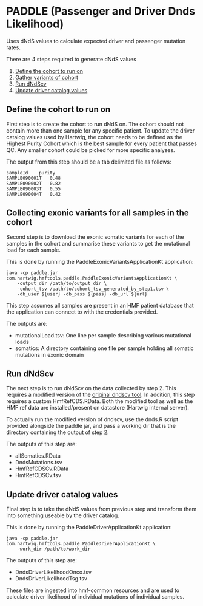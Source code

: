 # PADDLE (Passenger and Driver Dnds Likelihood)

Uses dNdS values to calculate expected driver and passenger mutation rates.

There are 4 steps required to generate dNdS values
1. [Define the cohort to run on](#define-the-cohort-to-run-on)
2. [Gather variants of cohort](#collecting-exonic-variants-for-all-samples-in-the-cohort)
3. [Run dNdScv](#run-dndscv)
4. [Update driver catalog values](#update-driver-catalog-values)

## Define the cohort to run on 

First step is to create the cohort to run dNdS on. The cohort should not contain more than one sample for any specific patient.
To update the driver catalog values used by Hartwig, the cohort needs to be defined as the Highest Purity Cohort which is the 
best sample for every patient that passes QC. Any smaller cohort could be picked for more specific analyses. 
 
The output from this step should be a tab delimited file as follows:

```
sampleId	purity
SAMPLE090001T	0.48
SAMPLE090002T	0.82
SAMPLE090003T	0.55
SAMPLE090004T	0.42
```

## Collecting exonic variants for all samples in the cohort

Second step is to download the exonic somatic variants for each of the samples in the cohort and summarise these variants to get the mutational load for each sample.

This is done by running the PaddleExonicVariantsApplicationKt application:

```
java -cp paddle.jar com.hartwig.hmftools.paddle.PaddleExonicVariantsApplicationKt \
    -output_dir /path/to/output_dir \
    -cohort_tsv /path/to/cohort_tsv_generated_by_step1.tsv \
    -db_user ${user} -db_pass ${pass} -db_url ${url}
```  

This step assumes all samples are present in an HMF patient database that the application can connect to with the credentials provided.

The outputs are:
 - mutationalLoad.tsv: One line per sample describing various mutational loads
 - somatics: A directory containing one file per sample holding all somatic mutations in exonic domain

## Run dNdScv

The next step is to run dNdScv on the data collected by step 2. This requires a modified version of the [original dndscv tool](https://github.com/im3sanger/dndscv).
In addition, this step requires a custom HmfRefCDS.RData. Both the modified tool as well as the HMF ref data are installed/present on datastore (Hartwig internal server).

To actually run the modified version of dndscv, use the dnds.R script provided alongside the paddle jar,
and pass a working dir that is the directory containing the output of step 2.

The outputs of this step are:
 - allSomatics.RData
 - DndsMutations.tsv
 - HmfRefCDSCv.RData
 - HmfRefCDSCv.tsv

## Update driver catalog values

Final step is to take the dNdS values from previous step and transform them into something useable by the driver catalog. 

This is done by running the PaddleDriverApplicationKt application:
```
java -cp paddle.jar com.hartwig.hmftools.paddle.PaddleDriverApplicationKt \
    -work_dir /path/to/work_dir
```  

The outputs of this step are:
 - DndsDriverLikelihoodOnco.tsv
 - DndsDriverLikelihoodTsg.tsv
  
These files are ingested into hmf-common resources and are used to calculate driver likelihood of individual mutations of individual samples.
